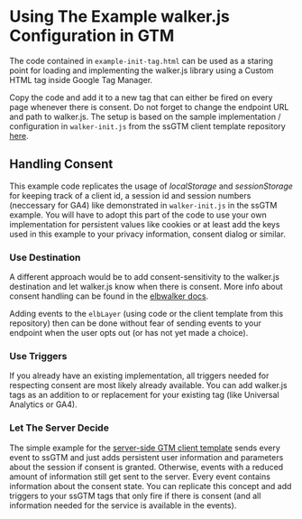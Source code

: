 # Using The Example walker.js Configuration in GTM
The code contained in `example-init-tag.html` can be used as a staring point for loading and implementing the walker.js library using a Custom HTML tag inside Google Tag Manager. 

Copy the code and add it to a new tag that can either be fired on every page whenever there is consent. Do not forget to change the endpoint URL and path to walker.js. The setup is based on the sample implementation / configuration in `walker-init.js` from the ssGTM client template repository [here](https://github.com/elbwalker/sgtm-client-template/tree/main/example#readme).

## Handling Consent
This example code replicates the usage of *localStorage* and *sessionStorage* for keeping track of a client id, a session id and session numbers (neccessary for GA4) like demonstrated in `walker-init.js` in the ssGTM example. You will have to adopt this part of the code to use your own implementation for persistent values like cookies or at least add the keys used in this example to your privacy information, consent dialog or similar. 

### Use Destination
A different approach would be to add consent-sensitivity to the walker.js destination and let walker.js know when there is consent. More info about consent handling can be found in the [elbwalker docs](https://docs.elbwalker.com/privacy/consent). 

Adding events to the `elbLayer` (using code or the client template from this repository) then can be done without fear of sending events to your endpoint when the user opts out (or has not yet made a choice).

### Use Triggers
If you already have an existing implementation, all triggers needed for respecting consent are most likely already available. You can add walker.js tags as an addition to or replacement for your existing tag (like Universal Analytics or GA4). 

### Let The Server Decide
The simple example for the [server-side GTM client template](https://github.com/elbwalker/sgtm-client-template/tree/main/example#readme) sends every event to ssGTM and just adds persistent user information and parameters about the session if consent is granted. Otherwise, events with a reduced amount of information still get sent to the server. Every event contains information about the consent state. You can replicate this concept and add triggers to your ssGTM tags that only fire if there is consent (and all information needed for the service is available in the events).     
